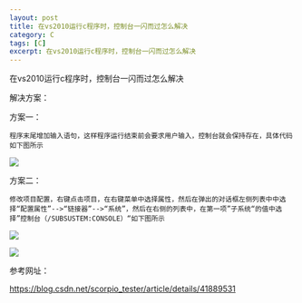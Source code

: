 ```yaml
---
layout: post
title: 在vs2010运行c程序时，控制台一闪而过怎么解决 
category: C
tags: [C]
excerpt: 在vs2010运行c程序时，控制台一闪而过怎么解决 
---
```


在vs2010运行c程序时，控制台一闪而过怎么解决


解决方案：

方案一：


	程序末尾增加输入语句，这样程序运行结束前会要求用户输入，控制台就会保持存在，具体代码如下图所示

![](http://www.nangongyibin.com/assets/images/vg1.png)

方案二：

	修改项目配置，右键点击项目，在右键菜单中选择属性，然后在弹出的对话框左侧列表中中选择“配置属性”-->“链接器”-->“系统”，然后在右侧的列表中，在第一项”子系统“的值中选择”控制台（/SUBSUSTEM:CONSOLE）“如下图所示



![](http://www.nangongyibin.com/assets/images/vg2.png)

![](http://www.nangongyibin.com/assets/images/vg3.png)

参考网址：

<https://blog.csdn.net/scorpio_tester/article/details/41889531>